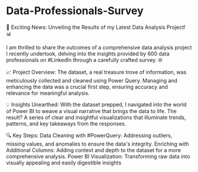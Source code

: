# Data-Professionals-Survey
🚀 Exciting News: Unveiling the Results of my Latest Data Analysis Project! 📊

I am thrilled to share the outcomes of a comprehensive data analysis project I recently undertook, delving into the insights provided by 600 data professionals on #LinkedIn through a carefully crafted survey. 🌐

📈 Project Overview:
The dataset, a real treasure trove of information, was meticulously collected and cleaned using Power Query. Managing and enhancing the data was a crucial first step, ensuring accuracy and relevance for meaningful analysis.

💡 Insights Unearthed:
With the dataset prepped, I navigated into the world of Power BI to weave a visual narrative that brings the data to life. The result? A series of clear and insightful visualizations that illuminate trends, patterns, and key takeaways from the responses.

🔍 Key Steps:
Data Cleaning with #PowerQuery: Addressing outliers, missing values, and anomalies to ensure the data's integrity.
Enriching with Additional Columns: Adding context and depth to the dataset for a more comprehensive analysis.
Power BI Visualization: Transforming raw data into visually appealing and easily digestible insights

